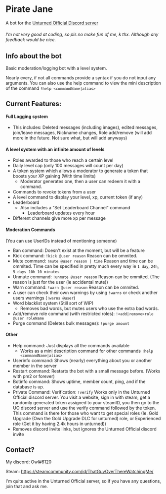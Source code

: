 # Pirate Jane
A bot for the [Unturned Official Discord server](http://discord.gg/unturned "Unturned Official")
######  I'm not very good at coding, so pls no make fun of me, k thx. Although any feedback would be nice.

## Info about the bot
Basic moderation/logging bot with a level system. 

Nearly every, if not all commands provide a syntax if you do not input any arguments. You can also use the help command to view the mini description of the command `!help <commandName|alias>`

## Current Features:
#### Full Logging system
  - This includes: Deleted messages (including images), edited messages, join/leave messages, Nickname changes, Role add/remove (will add more in the future. Not sure what, but will add anyways)
#### A level system with an infinite amount of levels
  - Roles awarded to those who reach a certain level
  - Daily level cap (only 100 messages will count per day)
  - A token system which allows a moderator to generate a token that boosts your XP gaining (With time limits)
    - Moderator generates one, then a user can redeem it with a command. 
  - Commands to revoke tokens from a user
  - A level command to display your level, xp, current token (if any)
  - Leaderboard
    - Also includes a "Set Leaderboard Channel" command
      - Leaderboard updates every hour
  - Different channels give more xp per message
#### Moderation Commands
  (You can use UserIDs instead of mentioning someone)
  - Ban command: Doesn't exist at the moment, but will be a feature
  - Kick command: `!kick @user reason` Reason can be ommited.
  - Mute command: `!mute @user reason | time` Reason and time can be ommited. Time can be specified in pretty much every way ie `1 day`, `24h`, `5 days 10h 10 minutes` 
  - Unmute command: `!unmute @user reason` Reason can be ommited. (The reason is just for the user (ie accidental mute))
  - Warn command: `!warn @user reason` Reason can be ommited. 
  - A user can check their own warnings by using `!warns` or check another users warnings (`!warns @user`)
  - Word blacklist system (Still sort of WIP)
    - Removes bad words, but mutes users who use the extra bad words. 
  - Add/remove role command (with restricted roles): `!<add|remove>role @user roleName` 
  - Purge command (Deletes bulk messages): `!purge amount`
#### Other
  - Help command: Just displays all the commands available
    - Works as a mini description command for other commands `!help <commandName|alias>`
  - Userinfo command: Shows (nearly) everything about you or another member in the server
  - Restart command: Restarts the bot with a small message before. (Works with pm2 or forever)
  - Botinfo command: Shows uptime, member count, ping, and if the database is up. 
  - Private Command: Verification: `!verify` Works only in the Unturned Official discord server. You visit a website, sign in with steam, get a randomly generated token assigned to your steamID, you then go to the UO discord server and use the verify command followed by the token. This command is there for those who want to get special roles (Ie. Gold Upgrade (Own the Gold Upgrade DLC for unturned) role, or Experienced role (Get it by having 2.4k hours in unturned))
  - Removes discord invite links, but ignores the Unturned Official discord invite



## Contact? 
My discord: Owl#6120 

Steam: https://steamcommunity.com/id/ThatGuyOverThereWatchingMe/

I'm quite active in the Unturned Official server, so if you have any questions, join that and ask me.
